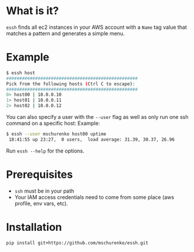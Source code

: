 # What is it?
`essh` finds all ec2 instances in your AWS account with a `Name` tag value that matches a pattern and generates a simple menu.

# Example
```sh
$ essh host
##################################################
Pick from the following hosts (Ctrl C to escape):
##################################################
0> host00 | 10.0.0.10
1> host01 | 10.0.0.11
2> host02 | 10.0.0.12
```

You can also specify a user with the `--user` flag as well as only run one ssh command on a specific host:
Example:
```sh
$ essh --user mschurenko host00 uptime
 18:41:55 up 23:27,  0 users,  load average: 31.39, 30.37, 26.96
```

Run `essh --help` for the options.

# Prerequisites
- `ssh` must be in your path
- Your IAM access credentials need to come from some place (aws profile, env vars, etc).

# Installation
```sh
pip install git+https://github.com/mschurenko/essh.git
```
